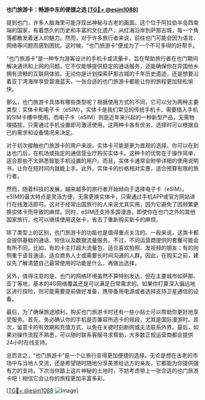 **也门旅游卡：畅游中东的便捷之选 [[TG💪+ @esim1088](https://t.me/s/esim1088)]**

提到也门，许多人脑海里可能浮现出神秘与古老的画面。这个位于阿拉伯半岛西南端的国家，有着悠久的历史和丰富的文化遗产，从红海沿岸到萨那古城，每一个角落都散发着迷人的魅力。然而，对于许多旅行者来说，前往也门可能会因为语言、网络等问题而感到困扰。这时候，“也门旅游卡”便成为了一个不可多得的好帮手。

“也门旅游卡”是一种专为游客设计的手机卡或流量卡，旨在帮助旅行者在也门期间解决通讯和上网的问题。它不仅能够提供稳定的通话服务，还能确保你在异国他乡拥有流畅的互联网体验。无论你是计划探索萨那古城的千年历史遗迹，还是想要沿着亚丁湾海岸享受碧海蓝天，一张合适的也门旅游卡都能让你的旅程更加轻松愉快。

那么，也门旅游卡具体有哪些类型呢？根据使用方式的不同，它可以分为两种主要类型：实体卡和电子卡（eSIM）。实体卡是我们常见的传统手机卡，需要插入手机的SIM卡槽中使用。而电子卡（eSIM）则是近年来兴起的一种新型产品，无需物理插拔，只需通过手机设置即可激活使用。这两种卡各有优劣，选择时可以根据自己的需求和设备情况来决定。

对于初次接触也门旅游卡的用户来说，实体卡可能是更为直观的选择。你可以在到达也门后，在机场或指定的通信营业厅购买实体卡。这种卡的优势在于操作简单，适合那些不太熟悉智能手机设置的用户。而且，实体卡通常会附带详细的使用说明书，让你在短时间内就能上手。此外，实体卡的价格相对实惠，适合预算有限的旅行者。

然而，随着科技的发展，越来越多的旅行者开始倾向于选择电子卡（eSIM）。eSIM的最大特点是灵活方便，无需更换实体卡，只需通过手机APP或官方网站进行在线激活即可。这对于经常出国旅行的人来说尤其实用，因为它避免了因频繁更换实体卡而导致的麻烦。同时，eSIM还支持多国漫游，即使你在也门之外的其他国家旅行，也可以继续使用这张卡，省去了重新购买新卡的麻烦。

除了类型上的区别，也门旅游卡的功能也是值得重点关注的。一般来说，这类卡都会提供基础的通话、短信以及数据流量服务。不过，不同运营商提供的套餐可能会有所不同。比如，有的卡主打超大流量包，适合喜欢拍照、发视频的朋友；有的则侧重于语音通话，适合商务人士或需要长时间沟通的人群。因此，在购买之前，建议先了解清楚自己最常使用的功能是什么，再做出选择。

另外，值得注意的是，也门的网络环境虽然不算特别发达，但在主要城市如萨那、亚丁等地，基本的4G网络覆盖还是可以满足日常需求的。如果你打算深入偏远地区进行探险，则可能需要提前做好准备，携带备用电源或者选择支持卫星通信的设备。

最后，为了确保旅途顺利，购买也门旅游卡时还有一些小贴士可以帮助你更好地享受服务。首先，务必确认你的手机是否兼容所选卡的频段，尤其是国际漫游时。其次，留意卡的有效期和充值方式，以免在关键时刻断网或无法联系外界。最后，如果对操作流程不熟悉，可以随时联系客服寻求帮助，大多数正规运营商都会提供24小时在线支持。

总而言之，“也门旅游卡”是一个让旅行变得更加便捷的选择。无论是想在古老的市场中与当地人交流，还是希望随时随地分享美景给远方的亲友，它都能为你提供强有力的支持。下次当你踏上这片神秘的土地时，不妨考虑带上一张合适的也门旅游卡吧！相信它会让你的旅程更加丰富多彩。

[[TG💪+ @esim1088](https://t.me/s/esim1088) ![Image](https://i.postimg.cc/4NQfJmqS/Snipaste-2025-05-13-00-14-12.png)]